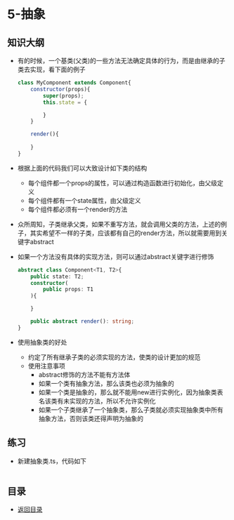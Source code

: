 # 5-抽象

## 知识大纲

* 有的时候，一个基类(父类)的一些方法无法确定具体的行为，而是由继承的子类去实现，看下面的例子
    ```js
    class MyComponent extends Component{
        constructor(props){
            super(props);
            this.state = {

            }
        }

        render(){
            
        }
    }
    ```
* 根据上面的代码我们可以大致设计如下类的结构
    * 每个组件都一个props的属性，可以通过构造函数进行初始化，由父级定义
    * 每个组件都有一个state属性，由父级定义
    * 每个组件都必须有一个render的方法     

* 众所周知，子类继承父类，如果不重写方法，就会调用父类的方法，上述的例子，其实希望不一样的子类，应该都有自己的render方法，所以就需要用到关键字abstract
* 如果一个方法没有具体的实现方法，则可以通过abstract关键字进行修饰
    ```ts
    abstract class Component<T1, T2>{
        public state: T2;
        constructor(
            public props: T1
        ){

        }

        public abstract render(): string;
    }
    ```  
* 使用抽象类的好处
    * 约定了所有继承子类的必须实现的方法，使类的设计更加的规范
    * 使用注意事项
        * abstract修饰的方法不能有方法体
        * 如果一个类有抽象方法，那么该类也必须为抽象的
        * 如果一个类是抽象的，那么就不能用new进行实例化，因为抽象类表名该类有未实现的方法，所以不允许实例化
        * 如果一个子类继承了一个抽象类，那么子类就必须实现抽象类中所有抽象方法，否则该类还得声明为抽象的       

## 练习

* 新建抽象类.ts，代码如下
    ```ts

    ```

## 目录

* [返回目录](../../README.md)